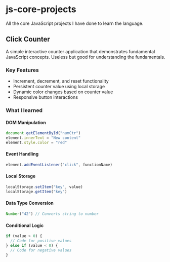 # js-core-projects
All the core JavaScript projects I have done to learn the language.


## Click Counter

  A simple interactive counter application that demonstrates fundamental JavaScript concepts. Useless but good for understanding the fundamentals.

### Key Features

- Increment, decrement, and reset functionality
- Persistent counter value using local storage
- Dynamic color changes based on counter value
- Responsive button interactions

### What I learned

  #### DOM Manipulation
  ```javascript
  document.getElementById("numCtr")
  element.innerText = "New content"
  element.style.color = "red"
  ```
  
  #### Event Handling
  ```javascript
  element.addEventListener("click", functionName)
  ```
  
  #### Local Storage
  ```javascript
  localStorage.setItem("key", value)
  localStorage.getItem("key")
  ```
  
  #### Data Type Conversion
  ```javascript
  Number("42") // Converts string to number
  ```
  
  #### Conditional Logic
  ```javascript
  if (value > 0) {
    // Code for positive values
  } else if (value < 0) {
    // Code for negative values
  }
  ```
